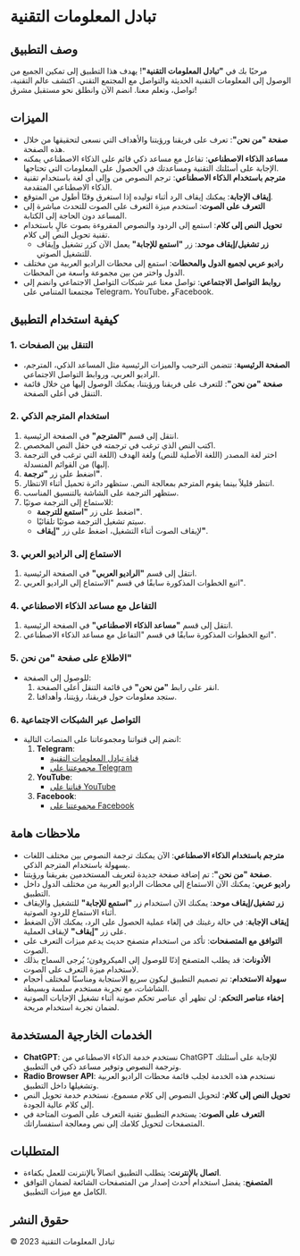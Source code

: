 # تبادل المعلومات التقنية

## وصف التطبيق

مرحبًا بك في **"تبادل المعلومات التقنية"**! يهدف هذا التطبيق إلى تمكين الجميع من الوصول إلى المعلومات التقنية الحديثة والتواصل مع المجتمع التقني. اكتشف عالم التقنية، تواصل، وتعلم معنا. انضم الآن وانطلق نحو مستقبل مشرق!

## الميزات

- **صفحة "من نحن"**: تعرف على فريقنا ورؤيتنا والأهداف التي نسعى لتحقيقها من خلال هذه الصفحة.
- **مساعد الذكاء الاصطناعي**: تفاعل مع مساعد ذكي قائم على الذكاء الاصطناعي يمكنه الإجابة على أسئلتك التقنية ومساعدتك في الحصول على المعلومات التي تحتاجها.
- **مترجم باستخدام الذكاء الاصطناعي**: ترجم النصوص من وإلى أي لغة باستخدام تقنية الذكاء الاصطناعي المتقدمة.
- **إيقاف الإجابة**: يمكنك إيقاف الرد أثناء توليده إذا استغرق وقتًا أطول من المتوقع.
- **التعرف على الصوت**: استخدم ميزة التعرف على الصوت للتحدث مباشرة إلى المساعد دون الحاجة إلى الكتابة.
- **تحويل النص إلى كلام**: استمع إلى الردود والنصوص المقروءة بصوت عالٍ باستخدام تقنية تحويل النص إلى كلام.
  - **زر تشغيل/إيقاف موحد**: زر **"استمع للإجابة"** يعمل الآن كزر تشغيل وإيقاف للتشغيل الصوتي.
- **راديو عربي لجميع الدول والمحطات**: استمع إلى محطات الراديو العربية من مختلف الدول واختر من بين مجموعة واسعة من المحطات.
- **روابط التواصل الاجتماعي**: تواصل معنا عبر شبكات التواصل الاجتماعي وانضم إلى مجتمعنا المتنامي على Telegram، YouTube، وFacebook.

## كيفية استخدام التطبيق

### 1. التنقل بين الصفحات

- **الصفحة الرئيسية**: تتضمن الترحيب والميزات الرئيسية مثل المساعد الذكي، المترجم، الراديو العربي، وروابط التواصل الاجتماعي.
- **صفحة "من نحن"**: للتعرف على فريقنا ورؤيتنا، يمكنك الوصول إليها من خلال قائمة التنقل في أعلى الصفحة.

### 2. استخدام المترجم الذكي

1. انتقل إلى قسم **"المترجم"** في الصفحة الرئيسية.
2. اكتب النص الذي ترغب في ترجمته في حقل النص المخصص.
3. اختر لغة المصدر (اللغة الأصلية للنص) ولغة الهدف (اللغة التي ترغب في الترجمة إليها) من القوائم المنسدلة.
4. اضغط على زر **"ترجمة"**.
5. انتظر قليلاً بينما يقوم المترجم بمعالجة النص. ستظهر دائرة تحميل أثناء الانتظار.
6. ستظهر الترجمة على الشاشة بالتنسيق المناسب.
7. للاستماع إلى الترجمة صوتيًا:
   - اضغط على زر **"استمع للترجمة"**.
   - سيتم تشغيل الترجمة صوتيًا تلقائيًا.
   - لإيقاف الصوت أثناء التشغيل، اضغط على زر **"إيقاف"**.

### 3. الاستماع إلى الراديو العربي

1. انتقل إلى قسم **"الراديو العربي"** في الصفحة الرئيسية.
2. اتبع الخطوات المذكورة سابقًا في قسم "الاستماع إلى الراديو العربي".

### 4. التفاعل مع مساعد الذكاء الاصطناعي

1. انتقل إلى قسم **"مساعد الذكاء الاصطناعي"** في الصفحة الرئيسية.
2. اتبع الخطوات المذكورة سابقًا في قسم "التفاعل مع مساعد الذكاء الاصطناعي".

### 5. الاطلاع على صفحة "من نحن"

- للوصول إلى الصفحة:
  1. انقر على رابط **"من نحن"** في قائمة التنقل أعلى الصفحة.
  2. ستجد معلومات حول فريقنا، رؤيتنا، وأهدافنا.

### 6. التواصل عبر الشبكات الاجتماعية

- انضم إلى قنواتنا ومجموعاتنا على المنصات التالية:
  1. **Telegram**:
     - [قناة تبادل المعلومات التقنية](https://t.me/echangetec)
     - [مجموعتنا على Telegram](https://t.me/Youness_be)
  2. **YouTube**:
     - [قناتنا على YouTube](https://www.youtube.com/@echangetec)
  3. **Facebook**:
     - [مجموعتنا على Facebook](https://www.facebook.com/groups/1802881706649541/?ref=share)

## ملاحظات هامة

- **مترجم باستخدام الذكاء الاصطناعي**: الآن يمكنك ترجمة النصوص بين مختلف اللغات بسهولة باستخدام المترجم الذكي.
- **صفحة "من نحن"**: تم إضافة صفحة جديدة لتعريف المستخدمين بفريقنا ورؤيتنا.
- **راديو عربي**: يمكنك الآن الاستماع إلى محطات الراديو العربية من مختلف الدول داخل التطبيق.
- **زر تشغيل/إيقاف موحد**: يمكنك الآن استخدام زر **"استمع للإجابة"** للتشغيل والإيقاف أثناء الاستماع للردود الصوتية.
- **إيقاف الإجابة**: في حالة رغبتك في إلغاء عملية الحصول على الرد، يمكنك الآن الضغط على زر **"إيقاف"** لإيقاف العملية.
- **التوافق مع المتصفحات**: تأكد من استخدام متصفح حديث يدعم ميزات التعرف على الصوت.
- **الأذونات**: قد يطلب المتصفح إذنًا للوصول إلى الميكروفون؛ يُرجى السماح بذلك لاستخدام ميزة التعرف على الصوت.
- **سهولة الاستخدام**: تم تصميم التطبيق ليكون سريع الاستجابة ومناسبًا لمختلف أحجام الشاشات، مع تجربة مستخدم سلسة وبسيطة.
- **إخفاء عناصر التحكم**: لن تظهر أي عناصر تحكم صوتية أثناء تشغيل الإجابات الصوتية لضمان تجربة استخدام مريحة.

## الخدمات الخارجية المستخدمة

- **ChatGPT**: نستخدم خدمة الذكاء الاصطناعي من ChatGPT للإجابة على أسئلتك وترجمة النصوص وتوفير مساعد ذكي في التطبيق.
- **Radio Browser API**: نستخدم هذه الخدمة لجلب قائمة محطات الراديو العربية وتشغيلها داخل التطبيق.
- **تحويل النص إلى كلام**: لتحويل النصوص إلى كلام مسموع، نستخدم خدمة تحويل النص إلى كلام عالية الجودة.
- **التعرف على الصوت**: يستخدم التطبيق تقنية التعرف على الصوت المتاحة في المتصفحات لتحويل كلامك إلى نص ومعالجة استفساراتك.

## المتطلبات

- **اتصال بالإنترنت**: يتطلب التطبيق اتصالاً بالإنترنت للعمل بكفاءة.
- **المتصفح**: يفضل استخدام أحدث إصدار من المتصفحات الشائعة لضمان التوافق الكامل مع ميزات التطبيق.

## حقوق النشر

© 2023 تبادل المعلومات التقنية